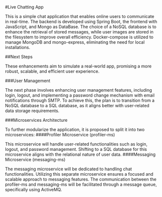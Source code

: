 #Live Chatting App

This is a simple chat application that enables online users to communicate in real-time. The backend is developed using Spring Boot, the frontend with JavaScript, and Mongo as DataBase. The choice of a NoSQL database is to enhance the retrieval of stored messages, while user images are stored in the filesystem to improve overall efficiency. Docker-compose is utilized to manage MongoDB and mongo-express, eliminating the need for local installations.

##Next Steps

These enhancements aim to simulate a real-world app, promising a more robust, scalable, and efficient user experience.

###User Management

The next phase involves enhancing user management features, including login, logout, and implementing a password change mechanism with email notifications through SMTP. To achieve this, the plan is to transition from a NoSQL database to a SQL database, as it aligns better with user-related data storage requirements.

###Microservices Architecture

To further modularize the application, it is proposed to split it into two microservices:
####Profiler Microservice (profiler-ms)

This microservice will handle user-related functionalities such as login, logout, and password management. Shifting to a SQL database for this microservice aligns with the relational nature of user data.
####Messaging Microservice (messaging-ms)

The messaging microservice will be dedicated to handling chat functionalities. Utilizing this separate microservice ensures a focused and scalable approach to messaging features. The communication between the profiler-ms and messaging-ms will be facilitated through a message queue, specifically using ActiveMQ.
